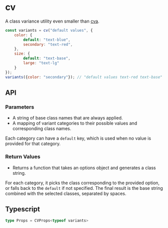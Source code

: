 # cv

A class variance utility even smaller than [cva](https://github.com/joe-bell/cva).

```js
const variants = cv("default values", {
    color: {
        default: "text-blue",
        secondary: "text-red",
    },
    size: {
        default: "text-base",
        large: "text-lg"
    }
});
variants({color: "secondary"}); // "default values text-red text-base"
```

## API

### Parameters

- A string of base class names that are always applied.
- A mapping of variant categories to their possible values and corresponding class names.

Each category can have a `default` key, which is used when no value is provided for that category.

### Return Values

- Returns a function that takes an options object and generates a class string.

For each category, it picks the class corresponding to the provided option, or falls back to the `default` if not specified.
The final result is the base string combined with the selected classes, separated by spaces.

## Typescript

```ts
type Props = CVProps<typeof variants>
```